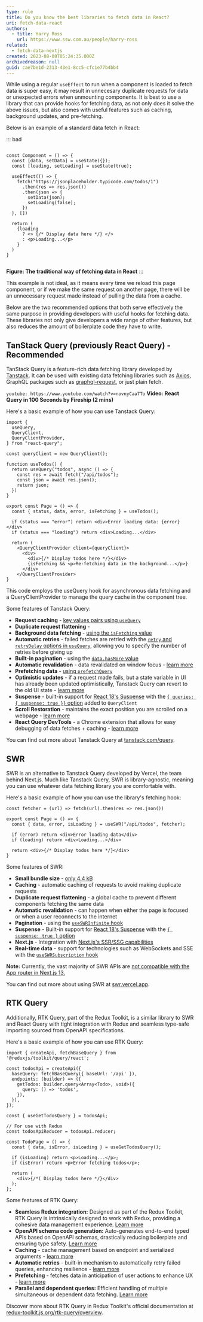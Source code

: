 ```yaml
---
type: rule
title: Do you know the best libraries to fetch data in React?
uri: fetch-data-react
authors:
  - title: Harry Ross
    url: https://www.ssw.com.au/people/harry-ross
related:
  - fetch-data-nextjs
created: 2023-08-08T05:24:35.000Z
archivedreason: null
guid: cae7be1d-2313-43e1-8cc5-cfc1e77b4bb4
---
```


While using a regular `useEffect` to run when a component is loaded to fetch data is super easy, it may result in unnecesary duplicate requests for data or unexpected errors when unmounting components. It is best to use a library that can provide hooks for fetching data, as not only does it solve the above issues, but also comes with useful features such as caching, background updates, and pre-fetching.

<!--endintro-->

Below is an example of a standard data fetch in React:

::: bad

```tsx

const Component = () => {
  const [data, setData] = useState({});
  const [loading, setLoading] = useState(true);

  useEffect(() => {
    fetch("https://jsonplaceholder.typicode.com/todos/1")
      .then(res => res.json())
      .then(json => {
        setData(json);
        setLoading(false);
      })
  }, [])

  return (
    {loading
      ? <> {/* Display data here */} </>
      : <p>Loading...</p>
    }
  )
}


```

**Figure: The traditional way of fetching data in React**
:::

This example is not ideal, as it means every time we reload this page component, or if we make the same request on another page, there will be an unnecessary request made instead of pulling the data from a cache.

Below are the two recommended options that both serve effectively the same purpose in providing developers with useful hooks for fetching data. These libraries not only give developers a wide range of other features, but also reduces the amount of boilerplate code they have to write.

## TanStack Query (previously React Query) - Recommended

TanStack Query is a feature-rich data fetching library developed by [Tanstack](https://tanstack.com/). It can be used with existing data fetching libraries such as [Axios](https://www.npmjs.com/package/axios), GraphQL packages such as [graphql-request](https://www.npmjs.com/package/graphql-request), or just plain fetch.

`youtube: https://www.youtube.com/watch?v=novnyCaa7To`
**Video: React Query in 100 Seconds by Fireship (2 mins)**

Here's a basic example of how you can use Tanstack Query:

```tsx
import {
  useQuery,
  QueryClient,
  QueryClientProvider,
} from "react-query";

const queryClient = new QueryClient();

function useTodos() {
  return useQuery("todos", async () => {
    const res = await fetch("/api/todos");
    const json = await res.json();
    return json;
  })
}

export const Page = () => {
  const { status, data, error, isFetching } = useTodos();

  if (status === "error") return <div>Error loading data: {error}</div>
  if (status === "loading") return <div>Loading...</div>

  return (
    <QueryClientProvider client={queryClient}>
      <div>
        <div>{/* Display todos here */}</div>
        {isFetching && <p>Re-fetching data in the background...</p>}
      </div>
    </QueryClientProvider>
}

```
This code employs the useQuery hook for asynchronous data fetching and a QueryClientProvider to manage the query cache in the component tree.

Some features of Tanstack Query:

* **Request caching** - [key values pairs using `useQuery`](https://tanstack.com/query/latest/docs/react/guides/query-keys)
* **Duplicate request flattening** -
* **Background data fetching** - [using the `isFetching` value](https://tanstack.com/query/latest/docs/react/guides/background-fetching-indicators)
* **Automatic retries** - failed fetches are retried with the [`retry` and `retryDelay` options in `useQuery`](https://tanstack.com/query/latest/docs/react/guides/query-retries), allowing you to specify the number of retries before giving up
* **Built-in pagination** - using the [`data.hasMore` value](https://tanstack.com/query/latest/docs/react/guides/paginated-queries)
* **Automatic revalidation** - data revalidated on window focus - [learn more](https://tanstack.com/query/latest/docs/react/guides/window-focus-refetching)
* **Prefetching data** - [using `prefetchQuery`](https://tanstack.com/query/latest/docs/react/guides/prefetching)
* **Optimistic updates** - if a request made fails, but a state variable in UI has already been updated optimistically, Tanstack Query can revert to the old UI state - [learn more](https://tanstack.com/query/v4/docs/react/guides/optimistic-updates)
* **Suspense** - built-in support for [React 18's Suspense](https://react.dev/reference/react/Suspense) with the [`{ queries: { suspense: true }}` option](https://tanstack.com/query/v4/docs/react/guides/suspense) added to `QueryClient`
* **Scroll Restoration** - maintains the exact position you are scrolled on a webpage - [learn more](https://tanstack.com/query/v4/docs/react/guides/scroll-restoration)
* **React Query DevTools** - a Chrome extension that allows for easy debugging of data fetches + caching - [learn more](https://tanstack.com/query/v4/docs/react/devtools)

You can find out more about Tanstack Query at [tanstack.com/query](https://tanstack.com/query/).

## SWR

SWR is an alternative to Tanstack Query developed by Vercel, the team behind Next.js. Much like Tanstack Query, SWR is library-agnostic, meaning you can use whatever data fetching library you are comfortable with.

Here's a basic example of how you can use the library's fetching hook:

```tsx
const fetcher = (url) => fetch(url).then(res => res.json())

export const Page = () => {
  const { data, error, isLoading } = useSWR("/api/todos", fetcher);

  if (error) return <div>Error loading data</div>
  if (loading) return <div>Loading...</div>

  return <div>{/* Display todos here */}</div>
}
```

Some features of SWR:

* **Small bundle size** - [only 4.4 kB](https://bundlephobia.com/package/swr@2.2.0)
* **Caching** - automatic caching of requests to avoid making duplicate requests
* **Duplicate request flattening** - a global cache to prevent different components fetching the same data
* **Automatic revalidation** - can happen when either the page is focused or when a user reconnects to the internet
* **Pagination** - using the [`useSWRInfinite` hook](https://swr.vercel.app/docs/pagination)
* **Suspense** - Built-in support for [React 18's Suspense](https://react.dev/reference/react/Suspense) with the [`{ suspense: true }` option](https://swr.vercel.app/docs/suspense)
* **Next.js** - Integration with [Next.js's SSR/SSG capabilities](https://swr.vercel.app/docs/with-nextjs)
* **Real-time data** - support for technologies such as WebSockets and SSE with the [`useSWRSubscription` hook](https://swr.vercel.app/docs/subscription)

**Note:** Currently, the vast majority of SWR APIs are [not compatible with the App router in Next.js 13.](https://swr.vercel.app/docs/with-nextjs)

You can find out more about using SWR at [swr.vercel.app](https://swr.vercel.app/).

## RTK Query

Additionally, RTK Query, part of the Redux Toolkit, is a similar library to SWR and React Query with tight integration with Redux and seamless type-safe importing sourced from OpenAPI specifications.

Here's a basic example of how you can use RTK Query:

```tsx
import { createApi, fetchBaseQuery } from '@reduxjs/toolkit/query/react';

const todosApi = createApi({
  baseQuery: fetchBaseQuery({ baseUrl: '/api' }),
  endpoints: (builder) => ({
    getTodos: builder.query<Array<Todo>, void>({
      query: () => 'todos',
    }),
  }),
});

const { useGetTodosQuery } = todosApi;

// For use with Redux
const todosApiReducer = todosApi.reducer;

const TodoPage = () => {
  const { data, isError, isLoading } = useGetTodosQuery();

  if (isLoading) return <p>Loading...</p>;
  if (isError) return <p>Error fetching todos</p>;

  return (
    <div>{/*( Display todos here */}</div>
  );
};
```

Some features of RTK Query:

* **Seamless Redux integration:** Designed as part of the Redux Toolkit, RTK Query is intrinsically designed to work with Redux, providing a cohesive data management experience. [Learn more](https://redux-toolkit.js.org/introduction/getting-started#rtk-query)
* **OpenAPI schema code generation:** Auto-generates end-to-end typed APIs based on OpenAPI schemas, drastically reducing boilerplate and ensuring type safety. [Learn more](https://redux-toolkit.js.org/rtk-query/usage/code-generation#openapi)
* **Caching** - cache management based on endpoint and serialized arguments - [learn more](https://redux-toolkit.js.org/rtk-query/usage/cache-behavior)
* **Automatic retries** - built-in mechanism to automatically retry failed queries, enhancing resilience - [learn more](https://redux-toolkit.js.org/rtk-query/usage/polling)
* **Prefetching** - fetches data in anticipation of user actions to enhance UX - [learn more](https://redux-toolkit.js.org/rtk-query/usage/prefetching)
* **Parallel and dependent queries:** Efficient handling of multiple simultaneous or dependent data fetching. [Learn more](https://redux-toolkit.js.org/rtk-query/usage/customizing-queries#performing-multiple-requests-with-a-single-query)

Discover more about RTK Query in Redux Toolkit's official documentation at [redux-toolkit.js.org/rtk-query/overview](https://redux-toolkit.js.org/rtk-query/overview/).

